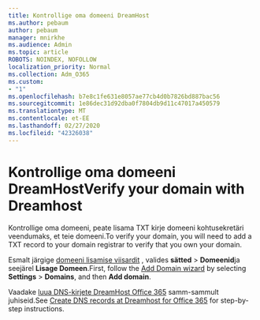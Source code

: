 ```yaml
---
title: Kontrollige oma domeeni DreamHost
ms.author: pebaum
author: pebaum
manager: mnirkhe
ms.audience: Admin
ms.topic: article
ROBOTS: NOINDEX, NOFOLLOW
localization_priority: Normal
ms.collection: Adm_O365
ms.custom:
- "1"
ms.openlocfilehash: b7e8c1fe631e8057ae77cb4d0b7826bd887bac56
ms.sourcegitcommit: 1e86dec31d92dba0f7804db9d11c47017a450579
ms.translationtype: MT
ms.contentlocale: et-EE
ms.lasthandoff: 02/27/2020
ms.locfileid: "42326038"
---
```

# <a name="verify-your-domain-with-dreamhost"></a><span data-ttu-id="657aa-102">Kontrollige oma domeeni DreamHost</span><span class="sxs-lookup"><span data-stu-id="657aa-102">Verify your domain with Dreamhost</span></span>

<span data-ttu-id="657aa-103">Kontrollige oma domeeni, peate lisama TXT kirje domeeni kohtusekretäri veendumaks, et teie domeeni.</span><span class="sxs-lookup"><span data-stu-id="657aa-103">To verify your domain, you will need to add a TXT record to your domain registrar to verify that you own your domain.</span></span> 

<span data-ttu-id="657aa-104">Esmalt järgige [domeeni lisamise viisardit](https://portal.office.com/adminportal/home#/Domains) , valides **sätted** \> **Domeenid**ja seejärel **Lisage Domeen**.</span><span class="sxs-lookup"><span data-stu-id="657aa-104">First, follow the [Add Domain wizard](https://portal.office.com/adminportal/home#/Domains) by selecting **Settings** \> **Domains**, and then **Add domain**.</span></span>
  
<span data-ttu-id="657aa-105">Vaadake [luua DNS-kirjete DreamHost Office 365](https://docs.microsoft.com/microsoft-365/admin/dns/create-dns-records-at-dreamhost) samm-sammult juhiseid.</span><span class="sxs-lookup"><span data-stu-id="657aa-105">See [Create DNS records at Dreamhost for Office 365](https://docs.microsoft.com/microsoft-365/admin/dns/create-dns-records-at-dreamhost) for step-by-step instructions.</span></span>